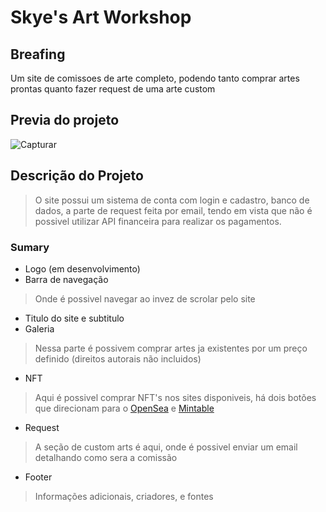 # Skye's Art Workshop 

## Breafing
Um site de comissoes de arte completo, podendo tanto comprar artes prontas quanto fazer request de uma arte custom

## Previa do projeto 
![Capturar](https://user-images.githubusercontent.com/58578495/156445980-9f99eaf9-21bc-4193-ab38-db4ac93dc1e3.PNG)

## Descrição do Projeto 
> O site possui um sistema de conta com login e cadastro, banco de dados, a parte de request feita por email, tendo em vista que não é possivel utilizar API financeira para realizar os pagamentos. 

### Sumary
* Logo (em desenvolvimento)
* Barra de navegação
> Onde é possivel navegar ao invez de scrolar pelo site 

* Titulo do site e subtitulo
* Galeria
> Nessa parte é possivem comprar artes ja existentes por um preço definido (direitos autorais não incluidos)
* NFT
> Aqui é possivel comprar NFT's nos sites disponiveis, há dois botões que direcionam para o [OpenSea](https://opensea.io/) e [Mintable](https://docs.mintable.app/)
* Request
> A seção de custom arts é aqui, onde é possivel enviar um email detalhando como sera a comissão
* Footer
> Informações adicionais, criadores, e fontes
